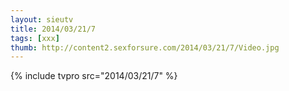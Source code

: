 ```yaml
--- 
layout: sieutv
title: 2014/03/21/7
tags: [xxx]
thumb: http://content2.sexforsure.com/2014/03/21/7/Video.jpg
---
```

{% include tvpro src="2014/03/21/7" %} 
